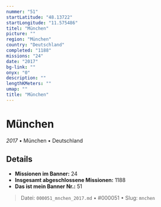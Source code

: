 ```yaml
---
nummer: "51"
startLatitude: "48.13722"
startLongitude: "11.575486"
titel: "München"
picture: ""
region: "München"
country: "Deutschland"
completed: "1188"
missions: "24"
date: "2017"
bg-link: ""
onyx: "0"
description: ""
lengthKMeters: ""
umap: ""
title: "München"
---
```

# München

*2017* • München • Deutschland



## Details

- **Missionen im Banner:** 24
- **Insgesamt abgeschlossene Missionen:** 1188
- **Das ist mein Banner Nr.:** 51




> Datei: `000051_mnchen_2017.md` • #000051 • Slug: `mnchen`
